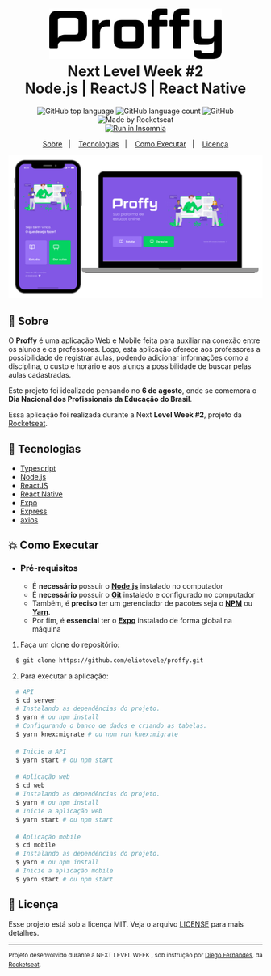 <h1 align="center">
    <img alt="Proffy" src=".github/logo.svg" height="100px" />
    <br>Next Level Week #2<br/>
    Node.js | ReactJS | React Native
</h1>

<p align="center">
  <img alt="GitHub top language" src="https://img.shields.io/github/languages/top/eliotovele/proffy?style=flat-square">
  <img alt="GitHub language count" src="https://img.shields.io/github/languages/count/eliotovele/proffy?style=flat-square">
  <img alt="GitHub" src="https://img.shields.io/github/license/eliotovele/proffy?style=flat-square"> 
  <img alt="Made by Rocketseat" src="https://img.shields.io/badge/made%20by-Rocketseat-%237519C1?style=flat-square"><br/>
  <a href="https://insomnia.rest/run/?label=Proffy&uri=https%3A%2F%2Fraw.githubusercontent.com%2Feliotovele%2Fproffy%2Fmaster%2F.github%2FInsomnia.json" target="_blank"><img src="https://insomnia.rest/images/run.svg" alt="Run in Insomnia"></a>
</p>
<p align="center">
  <a href="#bookmark-sobre">Sobre</a>&nbsp;&nbsp;&nbsp;|&nbsp;&nbsp;&nbsp;
  <a href="#rocket-tecnologias">Tecnologias</a>&nbsp;&nbsp;&nbsp;|&nbsp;&nbsp;&nbsp;
  <a href="#boom-como-executar">Como Executar</a>&nbsp;&nbsp;&nbsp;|&nbsp;&nbsp;&nbsp;
  <a href="#memo-licença">Licença</a>
</p>

<p align="center">
  <img alt="design do projeto" width="650px" src="./.github/design.png" />
<p>

## :bookmark: Sobre

O **Proffy** é uma aplicação Web e Mobile feita para auxiliar na conexão entre os alunos e os professores. Logo, esta aplicação oferece aos professores a possibilidade de registrar aulas, podendo adicionar informações como a disciplina, o custo e horário e aos alunos a possibilidade de buscar pelas aulas cadastradas.
  
Este projeto foi idealizado pensando no **6 de agosto**, onde se comemora o **Dia Nacional dos Profissionais da Educação do Brasil**.
  
Essa aplicação foi realizada durante a Next **Level Week #2**, projeto da [Rocketseat](https://rocketseat.com.br/).

## :rocket: Tecnologias

-  [Typescript](https://www.typescriptlang.org/)
-  [Node.js](https://nodejs.org/en/)
-  [ReactJS](https://reactjs.org/)
-  [React Native](http://facebook.github.io/react-native/)
-  [Expo](https://expo.io/)
-  [Express](https://expressjs.com/)
-  [axios](https://github.com/axios/axios)

## :boom: Como Executar

- ### **Pré-requisitos**

  - É **necessário** possuir o **[Node.js](https://nodejs.org/en/)** instalado no computador
  - É **necessário** possuir o **[Git](https://git-scm.com/)** instalado e configurado no computador
  - Também, é **preciso** ter um gerenciador de pacotes seja o **[NPM](https://www.npmjs.com/)** ou **[Yarn](https://yarnpkg.com/)**.
  - Por fim, é **essencial** ter o **[Expo](https://expo.io/)** instalado de forma global na máquina

1. Faça um clone do repositório:

```sh
  $ git clone https://github.com/eliotovele/proffy.git
```

2. Para executar a aplicação:

```sh
  # API
  $ cd server
  # Instalando as dependências do projeto.
  $ yarn # ou npm install
  # Configurando o banco de dados e criando as tabelas.
  $ yarn knex:migrate # ou npm run knex:migrate

  # Inicie a API
  $ yarn start # ou npm start

  # Aplicação web
  $ cd web
  # Instalando as dependências do projeto.
  $ yarn # ou npm install
  # Inicie a aplicação web
  $ yarn start # ou npm start

  # Aplicação mobile
  $ cd mobile
  # Instalando as dependências do projeto.
  $ yarn # ou npm install
  # Inicie a aplicação mobile
  $ yarn start # ou npm start
```


## :memo: Licença

Esse projeto está sob a licença MIT. Veja o arquivo [LICENSE](LICENSE.md) para mais detalhes.

---
<sup>Projeto desenvolvido durante a NEXT LEVEL WEEK , sob instrução por [Diego Fernandes](https://github.com/diego3g), da [Rocketseat](rocketseat.com.br).</sup>
